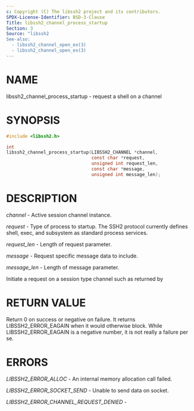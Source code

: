 ```yaml
---
c: Copyright (C) The libssh2 project and its contributors.
SPDX-License-Identifier: BSD-3-Clause
Title: libssh2_channel_process_startup
Section: 3
Source: "libssh2
See-also:
  - libssh2_channel_open_ex(3)
  - libssh2_channel_open_ex(3)
---
```


# NAME

libssh2_channel_process_startup - request a shell on a channel

# SYNOPSIS

~~~c
#include <libssh2.h>

int
libssh2_channel_process_startup(LIBSSH2_CHANNEL *channel,
                                const char *request,
                                unsigned int request_len,
                                const char *message,
                                unsigned int message_len);
~~~

# DESCRIPTION

*channel* - Active session channel instance.

*request* - Type of process to startup. The SSH2 protocol currently
defines shell, exec, and subsystem as standard process services.

*request_len* - Length of request parameter.

*message* - Request specific message data to include.

*message_len* - Length of message parameter.

Initiate a request on a session type channel such as returned by

# RETURN VALUE

Return 0 on success or negative on failure. It returns
LIBSSH2_ERROR_EAGAIN when it would otherwise block. While
LIBSSH2_ERROR_EAGAIN is a negative number, it is not really a failure per se.

# ERRORS

*LIBSSH2_ERROR_ALLOC* - An internal memory allocation call failed.

*LIBSSH2_ERROR_SOCKET_SEND* - Unable to send data on socket.

*LIBSSH2_ERROR_CHANNEL_REQUEST_DENIED* -
